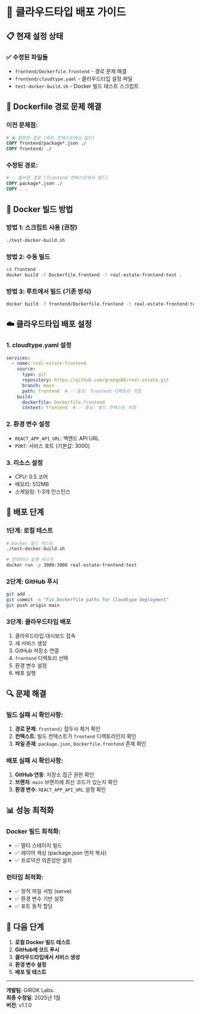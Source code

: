 # 🚀 클라우드타입 배포 가이드

## 📋 **현재 설정 상태**

### **✅ 수정된 파일들**
- `frontend/Dockerfile.frontend` - 경로 문제 해결
- `frontend/cloudtype.yaml` - 클라우드타입 설정 파일
- `test-docker-build.sh` - Docker 빌드 테스트 스크립트

## 🔧 **Dockerfile 경로 문제 해결**

### **이전 문제점:**
```dockerfile
# ❌ 잘못된 경로 (루트 컨텍스트에서 빌드)
COPY frontend/package*.json ./
COPY frontend/ ./
```

### **수정된 경로:**
```dockerfile
# ✅ 올바른 경로 (frontend 컨텍스트에서 빌드)
COPY package*.json ./
COPY . .
```

## 🐳 **Docker 빌드 방법**

### **방법 1: 스크립트 사용 (권장)**
```bash
./test-docker-build.sh
```

### **방법 2: 수동 빌드**
```bash
cd frontend
docker build -f Dockerfile.frontend -t real-estate-frontend:test .
```

### **방법 3: 루트에서 빌드 (기존 방식)**
```bash
docker build -f frontend/Dockerfile.frontend -t real-estate-frontend:test .
```

## ☁️ **클라우드타입 배포 설정**

### **1. cloudtype.yaml 설정**
```yaml
services:
  - name: real-estate-frontend
    source:
      type: git
      repository: https://github.com/greego86/real-estate.git
      branch: main
      path: frontend  # ✅ 중요: frontend 디렉토리 지정
    build:
      dockerfile: Dockerfile.frontend
      context: frontend  # ✅ 중요: 빌드 컨텍스트 지정
```

### **2. 환경 변수 설정**
- `REACT_APP_API_URL`: 백엔드 API URL
- `PORT`: 서비스 포트 (기본값: 3000)

### **3. 리소스 설정**
- CPU: 0.5 코어
- 메모리: 512MB
- 스케일링: 1-3개 인스턴스

## 🚀 **배포 단계**

### **1단계: 로컬 테스트**
```bash
# Docker 빌드 테스트
./test-docker-build.sh

# 컨테이너 실행 테스트
docker run -p 3000:3000 real-estate-frontend:test
```

### **2단계: GitHub 푸시**
```bash
git add .
git commit -m "Fix Dockerfile paths for Cloudtype deployment"
git push origin main
```

### **3단계: 클라우드타입 배포**
1. 클라우드타입 대시보드 접속
2. 새 서비스 생성
3. GitHub 저장소 연결
4. `frontend` 디렉토리 선택
5. 환경 변수 설정
6. 배포 실행

## 🔍 **문제 해결**

### **빌드 실패 시 확인사항:**
1. **경로 문제**: `frontend/` 접두사 제거 확인
2. **컨텍스트**: 빌드 컨텍스트가 `frontend` 디렉토리인지 확인
3. **파일 존재**: `package.json`, `Dockerfile.frontend` 존재 확인

### **배포 실패 시 확인사항:**
1. **GitHub 연동**: 저장소 접근 권한 확인
2. **브랜치**: `main` 브랜치에 최신 코드가 있는지 확인
3. **환경 변수**: `REACT_APP_API_URL` 설정 확인

## 📊 **성능 최적화**

### **Docker 빌드 최적화:**
- ✅ 멀티 스테이지 빌드
- ✅ 레이어 캐싱 (package.json 먼저 복사)
- ✅ 프로덕션 의존성만 설치

### **런타임 최적화:**
- ✅ 정적 파일 서빙 (serve)
- ✅ 환경 변수 기반 설정
- ✅ 포트 동적 할당

## 🎯 **다음 단계**

1. **로컬 Docker 빌드 테스트**
2. **GitHub에 코드 푸시**
3. **클라우드타입에서 서비스 생성**
4. **환경 변수 설정**
5. **배포 및 테스트**

---

**개발팀**: GIROK Labs.  
**최종 수정일**: 2025년 1월  
**버전**: v1.1.0
